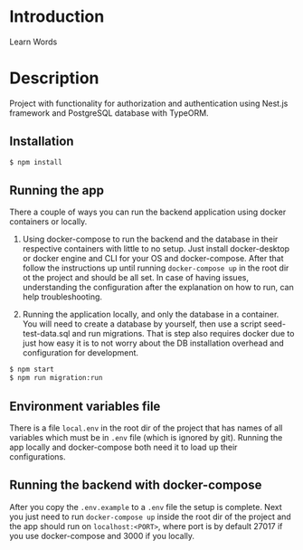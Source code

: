 # Introduction

Learn Words 

# Description

Project with functionality for authorization and authentication using Nest.js framework and PostgreSQL database with TypeORM.

## Installation

```bash
$ npm install
```

## Running the app

There a couple of ways you can run the backend application using docker containers or locally.

1. Using docker-compose to run the backend and the database in their respective containers with little to no setup. Just install docker-desktop or docker engine and CLI for your OS and docker-compose. After that follow the instructions up until running `docker-compose up` in the root dir ot the project and should be all set. In case of having issues, understanding the configuration after the explanation on how to run, can help troubleshooting.

2. Running the application locally, and only the database in a container. You will need to create a database by yourself, then use a script seed-test-data.sql and run migrations. That is step also requires docker due to just how easy it is to not worry about the DB installation overhead and configuration for development.

```bash
$ npm start
$ npm run migration:run
```

## Environment variables file

There is a file `local.env` in the root dir of the project that has names of all variables which must be in `.env` file (which is ignored by git). Running the app locally and docker-compose both need it to load up their configurations.

## Running the backend with docker-compose

After you copy the `.env.example` to a `.env` file the setup is complete. Next you just need to run `docker-compose up` inside the root dir of the project and the app should run on `localhost:<PORT>`, where port is by default 27017 if you use docker-compose and 3000 if you locally.